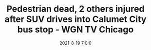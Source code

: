 ---
"title": "Pedestrian dead, 2 others injured after SUV drives into Calumet City bus stop - WGN TV Chicago"
"date": "2021-8-19 7:0:0"
"feed_name": "GOOGLENEWSCONSTRUCTION"
"feed_website": "https://news.google.com/search?q=construction%2Bincident&hl=en-US&gl=US&ceid=US:en"
"feed_rss": "https://news.google.com/rss/search?q=construction%2Bincident&hl=en-US&gl=US&ceid=US:en"
"link": "https://wgntv.com/news/police-pedestrian-dead-2-others-injured-after-car-drives-into-calumet-city-bus-shelter/"
"file": "_posts/2021-1-1-93d9667546e871e5dff60d7547e5acfc287e2828.md"
"accident": "1"
"drilling": "0"
"dead": "0"
"injured": "0"
---